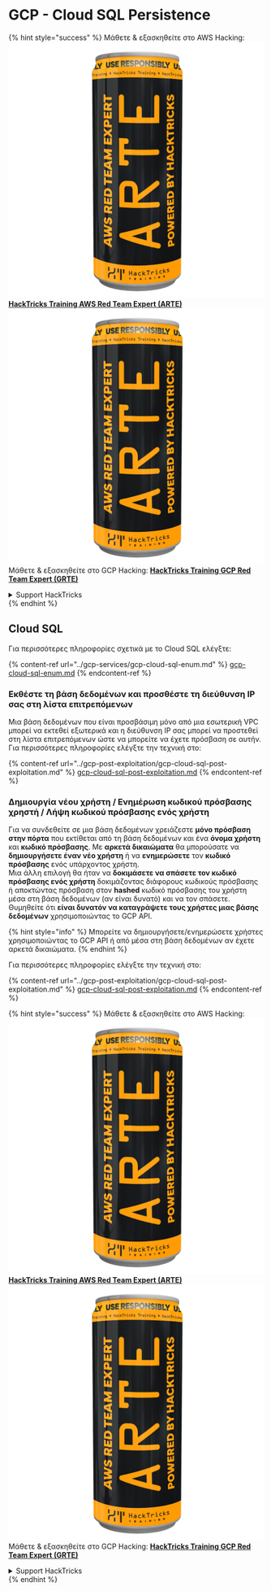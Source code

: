 # GCP - Cloud SQL Persistence

{% hint style="success" %}
Μάθετε & εξασκηθείτε στο AWS Hacking:<img src="../../../.gitbook/assets/image (1) (1) (1).png" alt="" data-size="line">[**HackTricks Training AWS Red Team Expert (ARTE)**](https://training.hacktricks.xyz/courses/arte)<img src="../../../.gitbook/assets/image (1) (1) (1).png" alt="" data-size="line">\
Μάθετε & εξασκηθείτε στο GCP Hacking: <img src="../../../.gitbook/assets/image (2).png" alt="" data-size="line">[**HackTricks Training GCP Red Team Expert (GRTE)**<img src="../../../.gitbook/assets/image (2).png" alt="" data-size="line">](https://training.hacktricks.xyz/courses/grte)

<details>

<summary>Support HackTricks</summary>

* Ελέγξτε τα [**σχέδια συνδρομής**](https://github.com/sponsors/carlospolop)!
* **Εγγραφείτε στην** 💬 [**ομάδα Discord**](https://discord.gg/hRep4RUj7f) ή στην [**ομάδα telegram**](https://t.me/peass) ή **ακολουθήστε** μας στο **Twitter** 🐦 [**@hacktricks\_live**](https://twitter.com/hacktricks_live)**.**
* **Μοιραστείτε κόλπα hacking υποβάλλοντας PRs στα** [**HackTricks**](https://github.com/carlospolop/hacktricks) και [**HackTricks Cloud**](https://github.com/carlospolop/hacktricks-cloud) github repos.

</details>
{% endhint %}

## Cloud SQL

Για περισσότερες πληροφορίες σχετικά με το Cloud SQL ελέγξτε:

{% content-ref url="../gcp-services/gcp-cloud-sql-enum.md" %}
[gcp-cloud-sql-enum.md](../gcp-services/gcp-cloud-sql-enum.md)
{% endcontent-ref %}

### Εκθέστε τη βάση δεδομένων και προσθέστε τη διεύθυνση IP σας στη λίστα επιτρεπόμενων

Μια βάση δεδομένων που είναι προσβάσιμη μόνο από μια εσωτερική VPC μπορεί να εκτεθεί εξωτερικά και η διεύθυνση IP σας μπορεί να προστεθεί στη λίστα επιτρεπόμενων ώστε να μπορείτε να έχετε πρόσβαση σε αυτήν.\
Για περισσότερες πληροφορίες ελέγξτε την τεχνική στο:

{% content-ref url="../gcp-post-exploitation/gcp-cloud-sql-post-exploitation.md" %}
[gcp-cloud-sql-post-exploitation.md](../gcp-post-exploitation/gcp-cloud-sql-post-exploitation.md)
{% endcontent-ref %}

### Δημιουργία νέου χρήστη / Ενημέρωση κωδικού πρόσβασης χρηστή / Λήψη κωδικού πρόσβασης ενός χρήστη

Για να συνδεθείτε σε μια βάση δεδομένων χρειάζεστε **μόνο πρόσβαση στην πόρτα** που εκτίθεται από τη βάση δεδομένων και ένα **όνομα χρήστη** και **κωδικό πρόσβασης**. Με **αρκετά δικαιώματα** θα μπορούσατε να **δημιουργήσετε έναν νέο χρήστη** ή να **ενημερώσετε** τον **κωδικό πρόσβασης** ενός υπάρχοντος χρήστη.\
Μια άλλη επιλογή θα ήταν να **δοκιμάσετε να σπάσετε τον κωδικό πρόσβασης ενός χρήστη** δοκιμάζοντας διάφορους κωδικούς πρόσβασης ή αποκτώντας πρόσβαση στον **hashed** κωδικό πρόσβασης του χρήστη μέσα στη βάση δεδομένων (αν είναι δυνατό) και να τον σπάσετε.\
Θυμηθείτε ότι **είναι δυνατόν να καταγράψετε τους χρήστες μιας βάσης δεδομένων** χρησιμοποιώντας το GCP API.

{% hint style="info" %}
Μπορείτε να δημιουργήσετε/ενημερώσετε χρήστες χρησιμοποιώντας το GCP API ή από μέσα στη βάση δεδομένων αν έχετε αρκετά δικαιώματα.
{% endhint %}

Για περισσότερες πληροφορίες ελέγξτε την τεχνική στο:

{% content-ref url="../gcp-post-exploitation/gcp-cloud-sql-post-exploitation.md" %}
[gcp-cloud-sql-post-exploitation.md](../gcp-post-exploitation/gcp-cloud-sql-post-exploitation.md)
{% endcontent-ref %}

{% hint style="success" %}
Μάθετε & εξασκηθείτε στο AWS Hacking:<img src="../../../.gitbook/assets/image (1) (1) (1).png" alt="" data-size="line">[**HackTricks Training AWS Red Team Expert (ARTE)**](https://training.hacktricks.xyz/courses/arte)<img src="../../../.gitbook/assets/image (1) (1) (1).png" alt="" data-size="line">\
Μάθετε & εξασκηθείτε στο GCP Hacking: <img src="../../../.gitbook/assets/image (2).png" alt="" data-size="line">[**HackTricks Training GCP Red Team Expert (GRTE)**<img src="../../../.gitbook/assets/image (2).png" alt="" data-size="line">](https://training.hacktricks.xyz/courses/grte)

<details>

<summary>Support HackTricks</summary>

* Ελέγξτε τα [**σχέδια συνδρομής**](https://github.com/sponsors/carlospolop)!
* **Εγγραφείτε στην** 💬 [**ομάδα Discord**](https://discord.gg/hRep4RUj7f) ή στην [**ομάδα telegram**](https://t.me/peass) ή **ακολουθήστε** μας στο **Twitter** 🐦 [**@hacktricks\_live**](https://twitter.com/hacktricks_live)**.**
* **Μοιραστείτε κόλπα hacking υποβάλλοντας PRs στα** [**HackTricks**](https://github.com/carlospolop/hacktricks) και [**HackTricks Cloud**](https://github.com/carlospolop/hacktricks-cloud) github repos.

</details>
{% endhint %}
